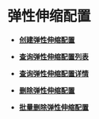 # 弹性伸缩配置<a name="as_06_0200"></a>

-   **[创建弹性伸缩配置](创建弹性伸缩配置.md)**  

-   **[查询弹性伸缩配置列表](查询弹性伸缩配置列表.md)**  

-   **[查询弹性伸缩配置详情](查询弹性伸缩配置详情.md)**  

-   **[删除弹性伸缩配置](删除弹性伸缩配置.md)**  

-   **[批量删除弹性伸缩配置](批量删除弹性伸缩配置.md)**  


